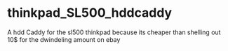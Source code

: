 # thinkpad_SL500_hddcaddy
A hdd Caddy for the sl500 thinkpad because its cheaper than shelling out 10$ for the dwindeling amount on ebay
